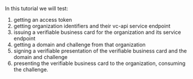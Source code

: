 In this tutorial we will test:

1. getting an access token
1. getting organization identifiers and their vc-api service endpoint
1. issuing a verifiable business card for the organization and its service endpoint
1. getting a domain and challenge from that organization
1. signing a verifiable presentation of the verifiable business card and the domain and challenge
1. presenting the verifiable business card to the organization, consuming the challenge.
